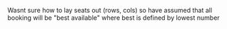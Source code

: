 Wasnt sure how to lay seats out (rows, cols) so have assumed that all booking will be "best available" where best is defined by lowest number